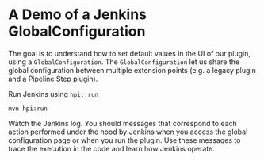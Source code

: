 A Demo of a Jenkins GlobalConfiguration
====

The goal is to understand how to set default values in the UI of our
plugin, using a `GlobalConfiguration`. The `GlobalConfiguration` let
us share the global configuration between multiple extension points
(e.g. a legacy plugin and a Pipeline Step plugin).

Run Jenkins using `hpi::run`

```
mvn hpi:run
```

Watch the Jenkins log. You should messages that correspond to each
action performed under the hood by Jenkins when you access the global
configuration page or when you run the plugin. Use these messages to
trace the execution in the code and learn how Jenkins operate.

